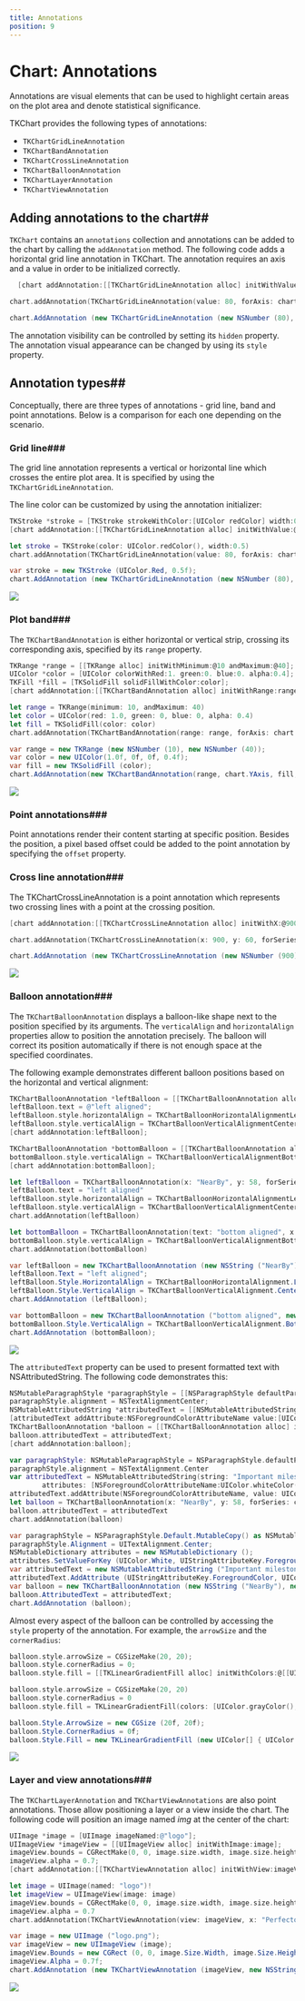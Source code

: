 ```yaml
---
title: Annotations
position: 9
---
```


# Chart: Annotations

Annotations are visual elements that can be used to highlight certain areas on the plot area and denote statistical significance.

TKChart provides the following types of annotations:

- <code>TKChartGridLineAnnotation</code>
- <code>TKChartBandAnnotation</code>
- <code>TKChartCrossLineAnnotation</code>
- <code>TKChartBalloonAnnotation</code>
- <code>TKChartLayerAnnotation</code>
- <code>TKChartViewAnnotation</code>

## Adding annotations to the chart##

<code>TKChart</code> contains an <code>annotations</code> collection and annotations can be added to the chart by calling the <code>addAnnotation</code> method. The following code adds a horizontal grid line annotation in TKChart. The annotation requires an axis and a value in order to be initialized correctly.

```Objective-C
  [chart addAnnotation:[[TKChartGridLineAnnotation alloc] initWithValue:@80 forAxis:chart.yAxis]];
```
```Swift
chart.addAnnotation(TKChartGridLineAnnotation(value: 80, forAxis: chart.yAxis))
```
```C#
chart.AddAnnotation (new TKChartGridLineAnnotation (new NSNumber (80), chart.YAxis));
```

The annotation visibility can be controlled by setting its <code>hidden</code> property.
The annotation visual appearance can be changed by using its <code>style</code> property.

## Annotation types##

Conceptually, there are three types of annotations - grid line, band and point annotations. Below is a comparison for each one depending on the scenario.

### Grid line###

The grid line annotation represents a vertical or horizontal line which crosses the entire plot area. It is specified by using the <code>TKChartGridLineAnnotation</code>.

The line color can be customized by using the annotation initializer:

```Objective-C
TKStroke *stroke = [TKStroke strokeWithColor:[UIColor redColor] width:0.5];
[chart addAnnotation:[[TKChartGridLineAnnotation alloc] initWithValue:@80 forAxis:chart.yAxis withStroke:stroke]];
```

```Swift
let stroke = TKStroke(color: UIColor.redColor(), width:0.5)
chart.addAnnotation(TKChartGridLineAnnotation(value: 80, forAxis: chart.yAxis, withStroke: stroke))
```
```C#
var stroke = new TKStroke (UIColor.Red, 0.5f);
chart.AddAnnotation (new TKChartGridLineAnnotation (new NSNumber (80), chart.YAxis, stroke));
```

<img src="../images/chart-annotations001.png"/>

### Plot band###

The <code>TKChartBandAnnotation</code> is either horizontal or vertical strip, crossing its corresponding axis, specified by its <code>range</code> property.

```Objective-C
TKRange *range = [[TKRange alloc] initWithMinimum:@10 andMaximum:@40];
UIColor *color = [UIColor colorWithRed:1. green:0. blue:0. alpha:0.4];
TKFill *fill = [TKSolidFill solidFillWithColor:color];
[chart addAnnotation:[[TKChartBandAnnotation alloc] initWithRange:range forAxis:chart.yAxis withFill:fill withStroke:nil]];
```
```Swift
let range = TKRange(minimum: 10, andMaximum: 40)
let color = UIColor(red: 1.0, green: 0, blue: 0, alpha: 0.4)
let fill = TKSolidFill(color: color)
chart.addAnnotation(TKChartBandAnnotation(range: range, forAxis: chart.yAxis, withFill: fill, withStroke: nil))
```
```C#
var range = new TKRange (new NSNumber (10), new NSNumber (40));
var color = new UIColor(1.0f, 0f, 0f, 0.4f);
var fill = new TKSolidFill (color);
chart.AddAnnotation(new TKChartBandAnnotation(range, chart.YAxis, fill, null));
```

<img src="../images/chart-annotations002.png"/>

### Point annotations###

Point annotations render their content starting at specific position. Besides the position, a pixel based offset could be added to the point annotation by specifying the <code>offset</code> property.

### Cross line annotation###

The TKChartCrossLineAnnotation is a point annotation which represents two crossing lines with a point at the crossing position.

```Objective-C
[chart addAnnotation:[[TKChartCrossLineAnnotation alloc] initWithX:@900 Y:@60 forSeries:chart.series[0]]];
```
```Swift
chart.addAnnotation(TKChartCrossLineAnnotation(x: 900, y: 60, forSeries: chart.series()[0] as TKChartSeries))
```
```C#
chart.AddAnnotation (new TKChartCrossLineAnnotation (new NSNumber (900), new NSNumber (60), chart.Series [0]));
```

<img src="../images/chart-annotations003.png"/>

### Balloon annotation###

The <code>TKChartBalloonAnnotation</code> displays a balloon-like shape next to the position specified by its arguments. The <code>verticalAlign</code> and <code>horizontalAlign</code> properties allow to position the annotation precisely. The balloon will correct its position automatically if there is not enough space at the specified coordinates.

The following example demonstrates different balloon positions based on the horizontal and vertical alignment:

```Objective-C
TKChartBalloonAnnotation *leftBalloon = [[TKChartBalloonAnnotation alloc] initWithX:@"NearBy" Y:@58 forSeries:chart.series[0]];
leftBalloon.text = @"left aligned";
leftBalloon.style.horizontalAlign = TKChartBalloonHorizontalAlignmentLeft;
leftBalloon.style.verticalAlign = TKChartBalloonVerticalAlignmentCenter;
[chart addAnnotation:leftBalloon];

TKChartBalloonAnnotation *bottomBalloon = [[TKChartBalloonAnnotation alloc] initWithText:@"bottom aligned" X:@"Family Store" Y:@59 forSeries:chart.series[0]];
bottomBalloon.style.verticalAlign = TKChartBalloonVerticalAlignmentBottom;
[chart addAnnotation:bottomBalloon];
```
```Swift
let leftBalloon = TKChartBalloonAnnotation(x: "NearBy", y: 58, forSeries: chart.series()[0] as TKChartSeries)
leftBalloon.text = "left aligned"
leftBalloon.style.horizontalAlign = TKChartBalloonHorizontalAlignmentLeft
leftBalloon.style.verticalAlign = TKChartBalloonVerticalAlignmentCenter
chart.addAnnotation(leftBalloon)    

let bottomBalloon = TKChartBalloonAnnotation(text: "bottom aligned", x: "Family Store", y: 59, forSeries: chart.series()[0] as TKChartSeries)
bottomBalloon.style.verticalAlign = TKChartBalloonVerticalAlignmentBottom
chart.addAnnotation(bottomBalloon)
```
```C#
var leftBalloon = new TKChartBalloonAnnotation (new NSString ("NearBy"), new NSNumber (58), chart.Series [0]);
leftBalloon.Text = "left aligned";
leftBalloon.Style.HorizontalAlign = TKChartBalloonHorizontalAlignment.Left;
leftBalloon.Style.VerticalAlign = TKChartBalloonVerticalAlignment.Center;
chart.AddAnnotation (leftBalloon);

var bottomBalloon = new TKChartBalloonAnnotation ("bottom aligned", new NSString ("Family Store"), new NSNumber (59), chart.Series [0]);
bottomBalloon.Style.VerticalAlign = TKChartBalloonVerticalAlignment.Bottom;
chart.AddAnnotation (bottomBalloon);
```

<img src="../images/chart-annotations004.png"/>

The <code>attributedText</code> property can be used to present formatted text with NSAttributedString. The following code demonstrates this:

```Objective-C
NSMutableParagraphStyle *paragraphStyle = [[NSParagraphStyle defaultParagraphStyle] mutableCopy];
paragraphStyle.alignment = NSTextAlignmentCenter;
NSMutableAttributedString *attributedText = [[NSMutableAttributedString alloc] initWithString:@"Important milestone:\n $55000"                                                                                    attributes:@{ NSForegroundColorAttributeName:[UIColor whiteColor],                                                                                              NSParagraphStyleAttributeName:paragraphStyle }];
[attributedText addAttribute:NSForegroundColorAttributeName value:[UIColor yellowColor] range:NSMakeRange(22, 6)];
TKChartBalloonAnnotation *balloon = [[TKChartBalloonAnnotation alloc] initWithX:@"NearBy" Y:@58 forSeries:chart.series[0]];
balloon.attributedText = attributedText;
[chart addAnnotation:balloon];
```
```Swift
var paragraphStyle: NSMutableParagraphStyle = NSParagraphStyle.defaultParagraphStyle().mutableCopy() as NSMutableParagraphStyle
paragraphStyle.alignment = NSTextAlignment.Center
var attributedText = NSMutableAttributedString(string: "Important milestone:\n $55000",
        attributes: [NSForegroundColorAttributeName:UIColor.whiteColor(), NSParagraphStyleAttributeName:paragraphStyle,])
attributedText.addAttribute(NSForegroundColorAttributeName, value: UIColor.yellowColor(), range: NSMakeRange(22, 6))
let balloon = TKChartBalloonAnnotation(x: "NearBy", y: 58, forSeries: chart.series()[0] as TKChartSeries)
balloon.attributedText = attributedText
chart.addAnnotation(balloon)
```
```C#
var paragraphStyle = NSParagraphStyle.Default.MutableCopy() as NSMutableParagraphStyle;
paragraphStyle.Alignment = UITextAlignment.Center;
NSMutableDictionary attributes = new NSMutableDictionary ();
attributes.SetValueForKey (UIColor.White, UIStringAttributeKey.ForegroundColor);
var attributedText = new NSMutableAttributedString ("Important milestone:\n $55000", attributes);
attributedText.AddAttribute (UIStringAttributeKey.ForegroundColor, UIColor.Yellow, new NSRange (22, 6));
var balloon = new TKChartBalloonAnnotation (new NSString ("NearBy"), new NSNumber (58), chart.Series [0]);
balloon.AttributedText = attributedText;
chart.AddAnnotation (balloon);
```

Almost every aspect of the balloon can be controlled by accessing the <code>style</code> property of the annotation. For example, the <code>arrowSize</code> and the <code>cornerRadius</code>:

```Objective-C
balloon.style.arrowSize = CGSizeMake(20, 20);
balloon.style.cornerRadius = 0;
balloon.style.fill = [[TKLinearGradientFill alloc] initWithColors:@[[UIColor grayColor], [UIColor blueColor]]];
```
```Swift
balloon.style.arrowSize = CGSizeMake(20, 20)
balloon.style.cornerRadius = 0
balloon.style.fill = TKLinearGradientFill(colors: [UIColor.grayColor(), UIColor.blueColor()])
```
```C#
balloon.Style.ArrowSize = new CGSize (20f, 20f);
balloon.Style.CornerRadius = 0f;
balloon.Style.Fill = new TKLinearGradientFill (new UIColor[] { UIColor.Gray, UIColor.Blue }, new CGPoint(0, 0), new CGPoint(1, 1));
```

<img src="../images/chart-annotations005.png"/>

### Layer and view annotations###

The <code>TKChartLayerAnnotation</code> and <code>TKChartViewAnnotations</code> are also point annotations. Those allow positioning a layer or a view inside the chart. The following code will position an image named *img* at the center of the chart:

```Objective-C
UIImage *image = [UIImage imageNamed:@"logo"];
UIImageView *imageView = [[UIImageView alloc] initWithImage:image];
imageView.bounds = CGRectMake(0, 0, image.size.width, image.size.height);
imageView.alpha = 0.7;
[chart addAnnotation:[[TKChartViewAnnotation alloc] initWithView:imageView X:@"Perfecto" Y:@55 forSeries:chart.series[0]]];
```
```Swift
let image = UIImage(named: "logo")!
let imageView = UIImageView(image: image)
imageView.bounds = CGRectMake(0, 0, image.size.width, image.size.height)
imageView.alpha = 0.7
chart.addAnnotation(TKChartViewAnnotation(view: imageView, x: "Perfecto", y: 55, forSeries: chart.series()[0] as TKChartSeries))
```
```C#
var image = new UIImage ("logo.png");
var imageView = new UIImageView (image);
imageView.Bounds = new CGRect (0, 0, image.Size.Width, image.Size.Height);
imageView.Alpha = 0.7f;
chart.AddAnnotation (new TKChartViewAnnotation (imageView, new NSString ("Perfecto"), new NSNumber (55), chart.Series [0]));
```

<img src="../images/chart-annotations006.png"/>


